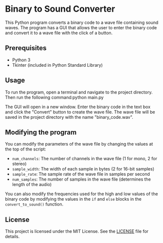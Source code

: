 # Binary to Sound Converter

This Python program converts a binary code to a wave file containing sound waves. The program has a GUI that allows the user to enter the binary code and convert it to a wave file with the click of a button.

## Prerequisites

- Python 3
- Tkinter (included in Python Standard Library)

## Usage

To run the program, open a terminal and navigate to the project directory. Then run the following command:python main.py


The GUI will open in a new window. Enter the binary code in the text box and click the "Convert" button to create the wave file. The wave file will be saved in the project directory with the name "binary_code.wav".

## Modifying the program

You can modify the parameters of the wave file by changing the values at the top of the script:

- `num_channels`: The number of channels in the wave file (1 for mono, 2 for stereo)
- `sample_width`: The width of each sample in bytes (2 for 16-bit samples)
- `sample_rate`: The sample rate of the wave file in samples per second
- `num_samples`: The number of samples in the wave file (determines the length of the audio)

You can also modify the frequencies used for the high and low values of the binary code by modifying the values in the `if` and `else` blocks in the `convert_to_sound()` function.

## License

This project is licensed under the MIT License. See the [LICENSE](LICENSE) file for details.

